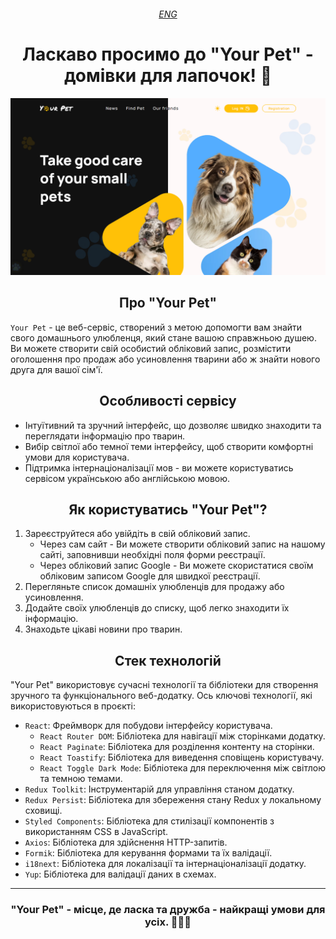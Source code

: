 ###### <div align=center> [ENG](README.eng.md) </div>

# <div align=center>Ласкаво просимо до "Your Pet" - домівки для лапочок! 🐾</div>

[![Your Pet](src/assets/images/readme/YorPet.png)](https://nmarkhotsky.github.io/your-pet-project-front/)

## <div align=center>Про "Your Pet"</div>

`Your Pet` - це веб-сервіс, створений з метою допомогти вам знайти свого
домашнього улюбленця, який стане вашою справжньою душею. Ви можете створити свій
особистий обліковий запис, розмістити оголошення про продаж або усиновлення
тварини або ж знайти нового друга для вашої сім'ї.

## <div align=center>Особливості сервісу</div>

- Інтуїтивний та зручний інтерфейс, що дозволяє швидко знаходити та переглядати
  інформацію про тварин.
- Вибір світлої або темної теми інтерфейсу, щоб створити комфортні умови для
  користувача.
- Підтримка інтернаціоналізації мов - ви можете користуватись сервісом
  українською або англійською мовою.

## <div align=center>Як користуватись "Your Pet"?</div>

1. Зареєструйтеся або увійдіть в свій обліковий запис.
   - Через сам сайт - Ви можете створити обліковий запис на нашому сайті,
     заповнивши необхідні поля форми реєстрації.
   - Через обліковий запис Google - Ви можете скористатися своїм обліковим
     записом Google для швидкої реєстрації.
2. Перегляньте список домашніх улюбленців для продажу або усиновлення.
3. Додайте своїх улюбленців до списку, щоб легко знаходити їх інформацію.
4. Знаходьте цікаві новини про тварин.

## <div align=center>Стек технологій</div>

"Your Pet" використовує сучасні технології та бібліотеки для створення зручного
та функціонального веб-додатку. Ось ключові технології, які використовуються в
проєкті:

- `React`: Фреймворк для побудови інтерфейсу користувача.
  - `React Router DOM`: Бібліотека для навігації між сторінками додатку.
  - `React Paginate`: Бібліотека для розділення контенту на сторінки.
  - `React Toastify`: Бібліотека для виведення сповіщень користувачу.
  - `React Toggle Dark Mode`: Бібліотека для переключення між світлою та темною
    темами.
- `Redux Toolkit`: Інструментарій для управління станом додатку.
- `Redux Persist`: Бібліотека для збереження стану Redux у локальному сховищі.
- `Styled Components`: Бібліотека для стилізації компонентів з використанням CSS
  в JavaScript.
- `Axios`: Бібліотека для здійснення HTTP-запитів.
- `Formik`: Бібліотека для керування формами та їх валідації.
- `i18next`: Бібліотека для локалізації та інтернаціоналізації додатку.
- `Yup`: Бібліотека для валідації даних в схемах.

---

### <div align=center>"Your Pet" - місце, де ласка та дружба - найкращі умови для усіх. 🐶🐱💕</div>
